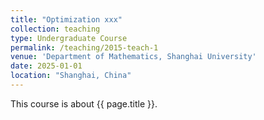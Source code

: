 ```yaml
---
title: "Optimization xxx"
collection: teaching
type: Undergraduate Course
permalink: /teaching/2015-teach-1
venue: 'Department of Mathematics, Shanghai University'
date: 2025-01-01
location: "Shanghai, China"
---
```


This course is about {{ page.title }}.
